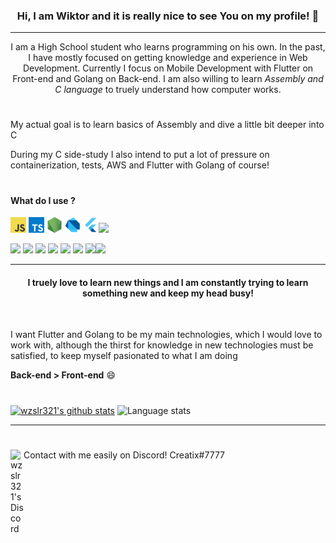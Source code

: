 <h3 align="center"> Hi, I am Wiktor and it is really nice to see You on my profile! 👋 </h3>

---

<p align="center"> I am a  High School student who learns programming on his own. In the past, I have mostly focused on getting knowledge and experience in Web Development. Currently I focus on Mobile Development with Flutter on Front-end and Golang on Back-end. I am also willing to learn <i> Assembly and C language </i> to truely understand how computer works.  </p>

#

<p> My actual goal is to learn basics of Assembly and dive a little bit deeper into C </p>
<p> During my C side-study I also intend to put a lot of pressure on containerization, tests, AWS and Flutter with Golang of course! </p>

#
  
#### What  do  I use ?
<img src="https://raw.githubusercontent.com/github/explore/80688e429a7d4ef2fca1e82350fe8e3517d3494d/topics/javascript/javascript.png" style="max-width:100%;" height="25"> <img src="https://raw.githubusercontent.com/github/explore/80688e429a7d4ef2fca1e82350fe8e3517d3494d/topics/typescript/typescript.png" style="max-width:100%;" height="25"> <img src="https://raw.githubusercontent.com/github/explore/80688e429a7d4ef2fca1e82350fe8e3517d3494d/topics/nodejs/nodejs.png" style="max-width:100%;" height="25"> <img src="https://raw.githubusercontent.com/github/explore/80688e429a7d4ef2fca1e82350fe8e3517d3494d/topics/dart/dart.png" style="max-width:100%;" height="25"> <img src="https://raw.githubusercontent.com/github/explore/80688e429a7d4ef2fca1e82350fe8e3517d3494d/topics/flutter/flutter.png" style="max-width:100%;" height="25"><img src="https://upload.wikimedia.org/wikipedia/commons/thumb/0/05/Go_Logo_Blue.svg/1200px-Go_Logo_Blue.svg.png" style="max-width:100%;" height="25">


<img src="https://www.docker.com/sites/default/files/d8/2019-07/Moby-logo.png" style="max-width:100%;" height="25">  <img src="https://cdn4.iconfinder.com/data/icons/redis-2/1451/Untitled-2-512.png" style="max-width:100%;" height="25"> <img src="https://cdn.iconscout.com/icon/free/png-512/intellij-idea-569199.png" style="max-width:100%;" height="25"> <img src="https://miro.medium.com/max/256/1*X5dVOQB4nDpsLH4KSbMiIg.png" style="max-width:100%;" height="25"> <img src="https://upload.wikimedia.org/wikipedia/commons/thumb/a/a5/Archlinux-icon-crystal-64.svg/1024px-Archlinux-icon-crystal-64.svg.png" style="max-width:100%;" height="25"> <img src="https://gorm.io/favicon-32x32.png" style="max-width:100%;" height="25">
<img src="https://icon2.cleanpng.com/20180402/cjw/kisspng-mongodb-inc-computer-software-business-software-d-bay-leaves-5ac2915d780ea2.2723311115227006374918.jpg" style="max-width:100%;" height="25"><img src="https://cdn.iconscout.com/icon/free/png-512/postgresql-226047.png" style="max-width:100%;" height="25">

---


<h4 align="center"> I truely love to learn new things and I am constantly trying to learn something new and keep my head busy! </h4>

</br>

<p> I want Flutter and Golang to be my main technologies, which I would love to work with, although the thirst for knowledge in new technologies must be satisfied, to keep myself pasionated to what I am doing </p>


**Back-end > Front-end** 😄 
</br>

#


[![wzslr321's github stats](https://github-readme-stats.vercel.app/api?username=wzslr321&count_private=true&show_icons=true)](https://github.com/anuraghazra/github-readme-stats&theme=cobalt)
![Language stats](https://github-readme-stats.vercel.app/api/top-langs/?username=wzslr321&layout=compact)


---

#

  <p> Contact with me easily on Discord! Creatix#7777
 <a href = 'https://discord.gg/rTtMsrS'> <img alt="wzslr321's Discord" src="https://raw.githubusercontent.com/anuraghazra/anuraghazra/master/assets/discord-round.svg" style="max-width:100%;" width="21px" align="left"> </a>
  </p>

#


<!--
**wzslr321/wzslr321** is a ✨ _special_ ✨ repository because its `README.md` (this file) appears on your GitHub profile.

Here are some ideas to get you started:

- 🔭 I’m currently working on ...
- 🌱 I’m currently learning ...
- 👯 I’m looking to collaborate on ...
- 🤔 I’m looking for help with ...
- 💬 Ask me about ...
- 📫 How to reach me: ...
- 😄 Pronouns: ...
- ⚡ Fun fact: ...
-->
